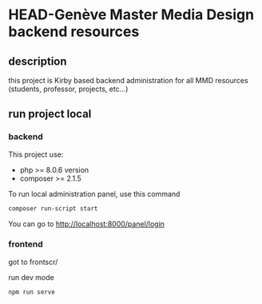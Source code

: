 # HEAD-Genève Master Media Design backend resources

## description

this project is Kirby based backend administration for all MMD resources (students, professor, projects, etc…)

## run project local

### backend
This project use:
- php >= 8.0.6 version
- composer >= 2.1.5

To run local administration panel, use this command 

``` bash
composer run-script start
```

You can go to [http://localhost:8000/panel/login](http://localhost:8000/panel/login)

### frontend

got to frontscr/

run dev mode
``` bash
npm run serve
```

